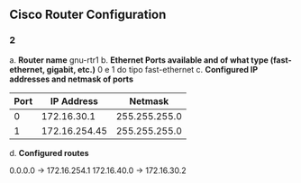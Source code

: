 ## Cisco Router Configuration

### 2
a. **Router name** gnu-rtr1
b. **Ethernet Ports available and of what type (fast-ethernet, gigabit, etc.)** 0 e 1 do tipo fast-ethernet
c. **Configured IP addresses and netmask of ports**

| Port | IP Address | Netmask|
|--|--|--|
|0|172.16.30.1|255.255.255.0|
|1|172.16.254.45|255.255.255.0|

d. **Configured routes**

0.0.0.0 -> 172.16.254.1
172.16.40.0 -> 172.16.30.2